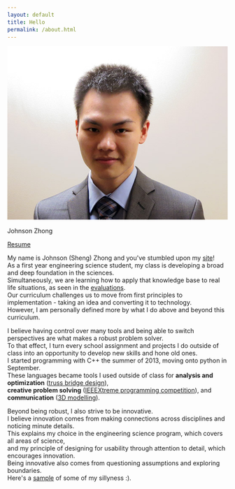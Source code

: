 ```yaml
---
layout: default
title: Hello
permalink: /about.html
---
```

<div class="side frames">
<img src="res/self.jpg">
<p>Johnson Zhong</p>
</div>

[Resume](res/resume.pdf)

My name is Johnson (Sheng) Zhong and you've stumbled upon my [site](/portfolio/projects/portfolio/)!  
As a first year engineering science student, my class is developing a broad and deep foundation in the sciences.  
Simultaneously, we are learning how to apply that knowledge base to real life situations, as seen in the [evaluations](/portfolio/evaluations/).  
Our curriculum challenges us to move from first principles to implementation - taking an idea and converting it to technology.  
However, I am personally defined more by what I do above and beyond this curriculum.  

I believe having control over many tools and being able to switch perspectives are what makes a robust problem solver.  
To that effect, I turn every school assignment and projects I do outside of class into an opportunity to develop new skills and hone old ones.  
I started programming with C++ the summer of 2013, moving onto python in September.  
These languages became tools I used outside of class for **analysis and optimization** ([truss bridge design](/portfolio/projects/bridgedesign/#design)),  
**creative problem solving** ([IEEEXtreme programming competition](ieee.html)), and **communication** ([3D modelling](projects/binder/#prototype)).  

Beyond being robust, I also strive to be innovative.  
I believe innovation comes from making connections across disciplines and noticing minute details.  
This explains my choice in the engineering science program, which covers all areas of science,  
and my principle of designing for usability through attention to detail, which encourages innovation.  
Being innovative also comes from questioning assumptions and exploring boundaries.  
Here's a [sample](evaluations/skulecourses/) of some of my sillyness :).  


<br>
<br>
<br>
<br>
<br>
<br>
<br>
<br>
<br>
<br>
<br>
<br>
<br>
<br>